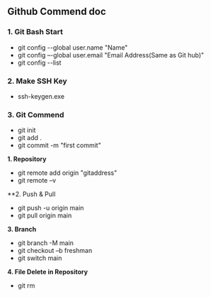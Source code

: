 ## Github Commend doc

### 1. Git Bash Start

- git config --global user.name "Name"
- git config –-global user.email "Email Address(Same as Git hub)"
- git config --list

### 2. Make SSH Key
- ssh-keygen.exe  

### 3. Git Commend

- git init 
- git add .
- git commit -m "first commit"

**1. Repository**
- git remote add origin "gitaddress"
- git remote –v

**2. Push & Pull
- git push -u origin main
- git pull origin main

**3. Branch**
- git branch -M main 
- git checkout –b freshman
- git switch main

**4. File Delete in Repository**
- git rm <filename>
